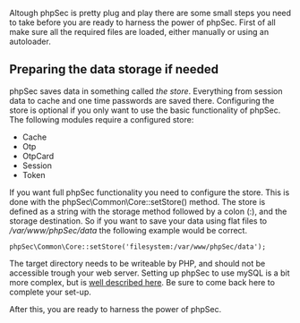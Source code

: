 Altough phpSec is pretty plug and play there are some small steps you need to take before you are ready to harness the power of phpSec. First of all make sure all the required
files are loaded, either manually or using an autoloader.

Preparing the data storage if needed
------------------------------------
phpSec saves data in something called *the store*. Everything from session data to cache and one time passwords are saved there. Configuring the store is optional if you only want to use the basic functionality of phpSec.
The following modules require a configured store:
  * Cache
  * Otp
  * OtpCard
  * Session
  * Token

If you want full phpSec functionality you need to configure the store. This is done with the phpSec\Common\Core::setStore() method. The store is defined as a string with the storage method followed by a colon (:), and the storage destination. So if you want to save your data using flat files to */var/www/phpSec/data* the following example would be correct.

    phpSec\Common\Core::setStore('filesystem:/var/www/phpSec/data');

The target directory needs to be writeable by PHP, and should not be accessible trough your web server. Setting up phpSec to use mySQL is a bit more complex, but is [well described here](/node/7595). Be sure to come back here to complete your set-up.

After this, you are ready to harness the power of phpSec.
